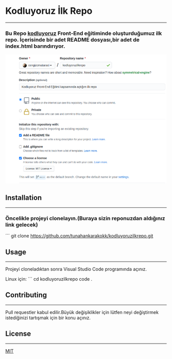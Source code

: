 # Kodluyoruz İlk Repo
-------------------
### Bu Repo [kodluyoruz](www.kodluyoruz.org) Front-End eğitiminde oluşturduğumuz ilk repo. İçerisinde bir adet README dosyası,bir adet de index.html barındırıyor.
![](https://github.com/Kodluyoruz/taskforce/blob/main/git/odev1/figures/github.png)

## Installation
---
### Öncelikle projeyi clonelayın.(Buraya sizin reponuzdan aldığınız link gelecek)

´´´
    git clone https://github.com/tunahankarakokk/kodluyoruzilkrepo.git

## Usage
---
Projeyi cloneladıktan sonra Visual Studio Code programında açınız.

Linux için:
´´´
cd kodluyoruzilkrepo
code .
## Contributing
---
Pull requestler kabul edilir.Büyük değişiklikler için lütfen neyi değiştirmek istediğinizi tartışmak için bir konu açınız.
## License
---
[MIT](https://choosealicense.com/licenses/mit/)
